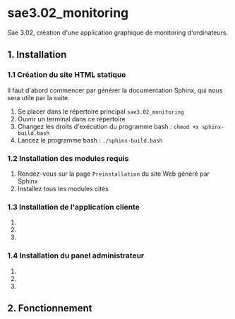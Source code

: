 # sae3.02_monitoring
Sae 3.02, création d'une application graphique de monitoring d'ordinateurs.

## 1. Installation

### 1.1 Création du site HTML statique

Il faut d'abord commencer par générer la documentation Sphinx, qui nous sera utile par la suite.

1. Se placer dans le répertoire principal `sae3.02_monitoring`
2. Ouvrir un terminal dans ce répertoire
3. Changez les droits d'exécution du programme bash : `chmod +x sphinx-build.bash`
4. Lancez le programme bash : `./sphinx-build.bash`

### 1.2 Installation des modules requis

1. Rendez-vous sur la page `Preinstallation` du site Web généré par Sphinx
2. Installez tous les modules cités

### 1.3 Installation de l'application cliente

1. 
2. 
3. 

### 1.4 Installation du panel administrateur

1.
2. 
3.

## 2. Fonctionnement